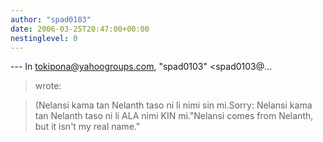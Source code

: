 ```yaml
---
author: "spad0103"
date: 2006-03-25T20:47:00+00:00
nestinglevel: 0
---
```

\---
 In [tokipona@yahoogroups.com](mailto://tokipona@yahoogroups.com), "spad0103" <spad0103@...
> wrote:

> (Nelansi kama tan Nelanth taso ni li nimi sin mi.Sorry: Nelansi kama tan Nelanth taso ni li ALA nimi KIN mi."Nelansi comes from Nelanth, but it isn't my real name."